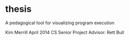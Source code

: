 thesis
======

A pedagogical tool for visualizing program execution

Kim Merrill
April 2014
CS Senior Project
Advisor: Rett Bull
